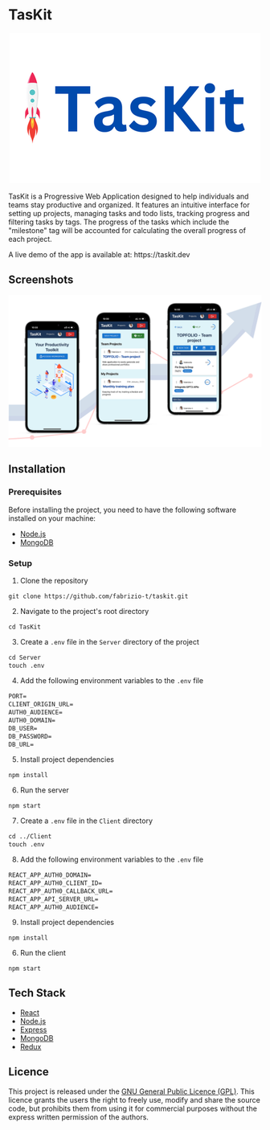 # TasKit

<p align="center">
  <img src="images/logo.png" />
</p>

<p>TasKit is a Progressive Web Application designed to help individuals and teams stay productive and organized. It features an intuitive interface for setting up projects, managing tasks and todo lists, tracking progress and filtering tasks by tags. The progress of the tasks which include the "milestone" tag will be accounted for calculating the overall progress of each project.</p>
<p>A live demo of the app is available at: https://taskit.dev</p>

## Screenshots

<p align="center">
  <img src="images/10.png" />
</p>

## Installation

### Prerequisites
Before installing the project, you need to have the following software installed on your machine:
- [Node.js](https://nodejs.org/en/download/)
- [MongoDB](https://www.mongodb.com/download-center)

### Setup
1. Clone the repository
```
git clone https://github.com/fabrizio-t/taskit.git
```
2. Navigate to the project's root directory
```
cd TasKit
```
3. Create a `.env` file in the `Server` directory of the project
```
cd Server
touch .env
```
4. Add the following environment variables to the `.env` file
```
PORT=
CLIENT_ORIGIN_URL=
AUTH0_AUDIENCE=
AUTH0_DOMAIN=
DB_USER=
DB_PASSWORD=
DB_URL=
```
5. Install project dependencies
```
npm install
```
6. Run the server
```
npm start
```
7. Create a `.env` file in the `Client` directory
```
cd ../Client
touch .env
```
8. Add the following environment variables to the `.env` file
```
REACT_APP_AUTH0_DOMAIN=
REACT_APP_AUTH0_CLIENT_ID=
REACT_APP_AUTH0_CALLBACK_URL=
REACT_APP_API_SERVER_URL=
REACT_APP_AUTH0_AUDIENCE=
```
9. Install project dependencies
```
npm install
```
6. Run the client
```
npm start
```

## Tech Stack
- [React](https://reactjs.org/)
- [Node.js](https://nodejs.org/)
- [Express](https://expressjs.com/)
- [MongoDB](https://www.mongodb.com/)
- [Redux](https://redux.js.org/)

## Licence
This project is released under the [GNU General Public Licence (GPL)](https://www.gnu.org/licenses/gpl-3.0.en.html). This licence grants the users the right to freely use, modify and share the source code, but prohibits them from using it for commercial purposes without the express written permission of the authors.
